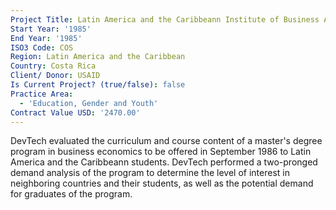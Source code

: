 ```yaml
---
Project Title: Latin America and the Caribbeann Institute of Business Administration (INCAE)
Start Year: '1985'
End Year: '1985'
ISO3 Code: COS
Region: Latin America and the Caribbean
Country: Costa Rica
Client/ Donor: USAID
Is Current Project? (true/false): false
Practice Area:
  - 'Education, Gender and Youth'
Contract Value USD: '2470.00'
---
```

DevTech evaluated the curriculum and course content of a master's degree program in business economics to be offered in September 1986 to Latin America and the Caribbeann students. DevTech performed a two-pronged demand analysis of the program to determine the level of interest in neighboring countries and their students, as well as the potential demand for graduates of the program.